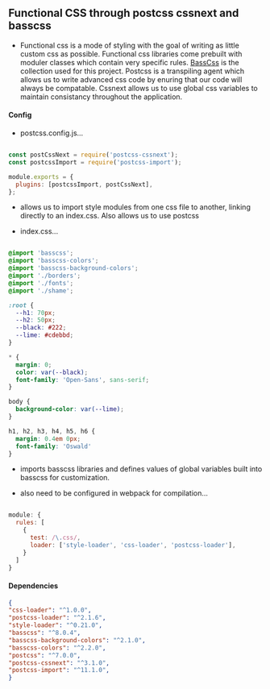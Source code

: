 ## Functional CSS through postcss cssnext and basscss

  - Functional css is a mode of styling with the goal of writing as little custom css as possible. Functional css libraries come prebuilt with moduler classes which contain very specific rules. [BassCss](http://basscss.com/) is the collection used for this project. Postcss is a transpiling agent which allows us to write advanced css code by enuring that our code will always be compatable. Cssnext allows us to use global css variables to maintain consistancy throughout the application.

#### Config

  - postcss.config.js...

  ```js

  const postCssNext = require('postcss-cssnext');
  const postcssImport = require('postcss-import');

  module.exports = {
    plugins: [postcssImport, postCssNext],
  };


  ```

  - allows us to import style modules from one css file to another, linking directly to an index.css. Also allows us to use postcss

  - index.css...

  ```css

  @import 'basscss';
  @import 'basscss-colors';
  @import 'basscss-background-colors';
  @import './borders';
  @import './fonts';
  @import './shame';

  :root {
    --h1: 70px;
    --h2: 50px;
    --black: #222;
    --lime: #cdebbd;
  }

  * {
    margin: 0;
    color: var(--black);
    font-family: 'Open-Sans', sans-serif;
  }

  body {
    background-color: var(--lime);
  }

  h1, h2, h3, h4, h5, h6 {
    margin: 0.4em 0px;
    font-family: 'Oswald'
  }


  ```

  - imports basscss libraries and defines values of global variables built into basscss for customization.

  - also need to be configured in webpack for compilation...

  ```javascript

  module: {
    rules: [
      {
        test: /\.css/,
        loader: ['style-loader', 'css-loader', 'postcss-loader'],
      }
    ]
  }

  ```

#### Dependencies

  ```JSON
{
  "css-loader": "^1.0.0",
  "postcss-loader": "^2.1.6",
  "style-loader": "^0.21.0",
  "basscss": "^8.0.4",
  "basscss-background-colors": "^2.1.0",
  "basscss-colors": "^2.2.0",
  "postcss": "^7.0.0",
  "postcss-cssnext": "^3.1.0",
  "postcss-import": "^11.1.0",
}
  ```
